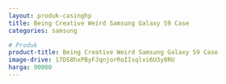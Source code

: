 ```yaml
---
layout: produk-casinghp
title: Being Creative Weird Samsung Galaxy S9 Case
categories: samsung

# Produk
product-title: Being Creative Weird Samsung Galaxy S9 Case
image-drive: 17DS8hxPByFJqnjorRoIIsqlvi6U3y8RU
harga: 90000
---
```

